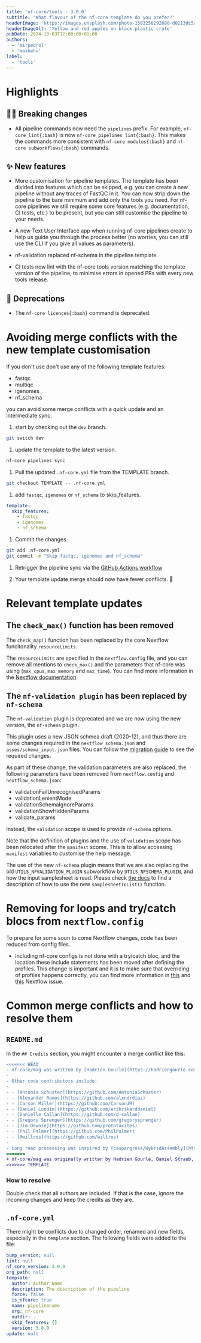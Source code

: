 ```yaml
---
title: 'nf-core/tools - 3.0.0'
subtitle: 'What flavour of the nf-core template do you prefer?'
headerImage: 'https://images.unsplash.com/photo-1583258292688-d0213dc5a3a8'
headerImageAlt: 'Yellow and red apples on black plastic crate'
pubDate: 2024-10-03T12:00:00+01:00
authors:
  - 'mirpedrol'
  - 'mashehu'
label:
  - 'tools'
---
```


# Highlights

## ⛓️‍💥 Breaking changes

- All pipeline commands now need the `pipelines` prefix. For example, `nf-core lint{:bash}` is now `nf-core pipelines lint{:bash}`. This makes the commands more consistent with `nf-core modules{:bash}` and `nf-core subworkflows{:bash}` commands.

## ✨ New features

- More customisation for pipeline templates. The template has been divided into features which can be skipped, e.g. you can create a new pipeline without any traces of FastQC in it. You can now strip down the pipeline to the bare minimum and add only the tools you need. For nf-core pipelines we still require some core features (e.g. documentation, CI tests, etc.) to be present, but you can still customise the pipeline to your needs.
- A new Text User Interface app when running nf-core pipelines create to help us guide you through the process better (no worries, you can still use the CLI if you give all values as parameters).

- nf-validation replaced nf-schema in the pipeline template.
- CI tests now lint with the nf-core tools version matching the template version of the pipeline, to minimise errors in opened PRs with every new tools release.

## 🫡 Deprecations

- The `nf-core licences{:bash}` command is deprecated.

# Avoiding merge conflicts with the new template customisation

If you don't use don't use any of the following template features:

- fastqc
- multiqc
- igenomes
- nf_schema

you can avoid some merge conflicts with a quick update and an intermediate sync:

1. start by checking out the `dev` branch.

```bash
git switch dev
```

1. update the template to the latest version.

```bash
nf-core pipelines sync
```

1. Pull the updated `.nf-core.yml` file from the TEMPLATE branch.

```bash
git checkout TEMPLATE -- .nf-core.yml
```

1. add `fastqc`, `igenomes` or `nf_schema` to skip_features.

```yaml title=".nf-core.yml"
template:
  skip_features:
    - fastqc
    - igenomes
    - nf_schema
```

1. Commit the changes

```bash
git add .nf-core.yml
git commit -m "Skip fastqc, igenomes and nf_schema"
```

1. Retrigger the pipeline sync via the [GitHub Actions workflow](https://github.com/nf-core/tools/actions/workflows/sync.yml)

1. Your template update merge should now have fewer conflicts. :tada:

# Relevant template updates

## The `check_max()` function has been removed

The `check_map()` function has been replaced by the core Nextflow funcitonality `resourceLimits`.

The `resourceLimits` are specified in the `nextflow.config` file, and you can remove all mentions to `check_max()` and the parameters that nf-core was using (`max_cpus`, `max_memory` and `max_time`).
You can find more information in the [Nextflow documentation](https://www.nextflow.io/docs/latest/reference/process.html#resourcelimits).

## The `nf-validation plugin` has been replaced by `nf-schema`

The `nf-validation` plugin is deprecated and we are now using the new version, the `nf-schema` plugin.

This plugin uses a new JSON schmea draft (2020-12), and thus there are some changes required in the `nextflow_schema.json` and `asses/schema_input.json` files. You can follow the [migration guide](https://nextflow-io.github.io/nf-schema/2.0/migration_guide/) to see the required changes.

As part of these change, the validation parameters are also replaced, the following parameters have been removed from `nextflow.config` and `nextflow_schema.json`:

- validationFailUnrecognisedParams
- validationLenientMode
- validationSchemaIgnoreParams
- validationShowHiddenParams
- validate_params

Instead, the `validation` scope is used to provide `nf-schema` options.

Note that the definition of plugins and the use of `validation` scope has been relocated after the `manifest` scome. This is to allow accessing `manifest` variables to customise the help message.

The use of the new `nf-schema` plugin means that we are also replacing the old `UTILS_NFVALIDATION_PLUGIN` subworkflow by `UTILS_NFSCHEMA_PLUGIN`, and how the input samplesheet is read. Please check [the docs](https://nextflow-io.github.io/nf-schema/2.0/migration_guide/#__tabbed_2_2) to find a description of how to use the new `samplesheetToList()` function.

# Removing for loops and try/catch blocs from `nextflow.config`

To prepare for some soon to come Nextflow changes, code has been reduced from config files.

- Including nf-core configs is not done with a try/catch bloc, and the location these include statements has been moved after defining the profiles. This change is important and it is to make sure that overriding of profiles happens correctly, you can find more information in [this](https://github.com/nextflow-io/nextflow/issues/1792) and [this](https://github.com/nextflow-io/nextflow/issues/5306) Nextflow issue.

# Common merge conflicts and how to resolve them

## `README.md`

In the `## Credits` section, you might encounter a merge conflict like this:

```diff
<<<<<<< HEAD
- nf-core/mag was written by [Hadrien Gourlé](https://hadriengourle.com) at [SLU](https://slu.se), [Daniel Straub](https://github.com/d4straub) and - [Sabrina Krakau](https://github.com/skrakau) at the [Quantitative Biology Center (QBiC)](http://qbic.life). [James A. Fellows Yates](https://github.- com/jfy133) and [Maxime Borry](https://github.com/maxibor) at the [Max Planck Institute for Evolutionary Anthropology](https://www.eva.mpg.de) joined in version 2.2.0.
-
- Other code contributors include:
-
- - [Antonia Schuster](https://github.com/AntoniaSchuster)
- - [Alexander Ramos](https://github.com/alxndrdiaz)
- - [Carson Miller](https://github.com/CarsonJM)
- - [Daniel Lundin](https://github.com/erikrikarddaniel)
- - [Danielle Callan](https://github.com/d-callan)
- - [Gregory Sprenger](https://github.com/gregorysprenger)
- - [Jim Downie](https://github.com/prototaxites)
- - [Phil Palmer](https://github.com/PhilPalmer)
- - [@willros](https://github.com/willros)
-
- Long read processing was inspired by [caspargross/HybridAssembly](https://github.com/caspargross/HybridAssembly) written by Caspar Gross [@caspargross](https://github.com/caspargross)
=======
+ nf-core/mag was originally written by Hadrien Gourlé, Daniel Straub, Sabrina Krakau, James A. Fellows Yates, Maxime Borry.
>>>>>>> TEMPLATE
```

### How to resolve

Double check that all authors are included.
If that is the case, ignore the incoming changes and keep the credits as they are.

## `.nf-core.yml`

There might be conflicts due to changed order, renamed and new fields, especially in the `template` section.
The following fields were added to the file:

```yaml
bump_version: null
lint: null
nf_core_version: 3.0.0
org_path: null
template:
  author: Author Name
  description: The description of the pipeline
  force: false
  is_nfcore: true
  name: pipelinename
  org: nf-core
  outdir: .
  skip_features: []
  version: 3.0.0
update: null
```
